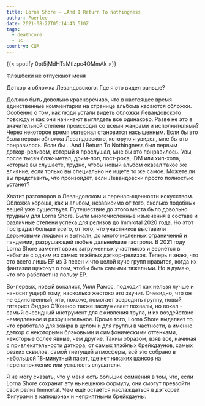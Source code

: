```yaml
---
title: Lorna Shore — …And I Return To Nothingness
author: Fuerlee
date: 2021-08-22T05:14:43.510Z
tags:
  - deathcore
  - us
country: США
---
```

{{< spotify 0pt5jMdHTsMtlzpc4OMmAk >}}

Флэшбеки не отпускают меня

Дэткор и обложка Левандовского. Где я это видел раньше?

Должно быть довольно красноречиво, что в настоящее время единственные комментарии на странице альбома касаются обложки. Особенно о том, как люди устали видеть обложки Левандовского повсюду и как они начинают выглядеть все одинаково. Разве не это в значительной степени происходит со всеми жанрами и исполнителями? Через некоторое время материал становится насыщенным. Если бы это была первая обложка Левандовского, которую я увидел, мне бы это понравилось. Если бы …And I Return To Nothingness был первым дэткор-релизом, который я прослушал, мне бы это понравилось. Увы, после тысяч блэк-метал, дрим-поп, пост-рока, IDM или хип-хопа, которые вы слушаете, трудно, чтобы новый альбом оказал такое же влияние, если только вы специально не ищете то же самое. Можете ли вы представить, что произойдёт, если Левандовски просто полностью устанет?

Хватит разговоров о Левандовском и перенасыщенности искусством. Обложка хороша, как и альбом, независимо от того, сколько подобных вещей уже существует. Путешествие до этого места было довольно трудным для Lorna Shore. Были многочисленные изменения в составе и различные степени успеха для релизов до Immrotal 2020 года. Но этот пострадал больше всего, от того, что участников выставили дерьмовыми людьми и выгнали, до многочисленных ограничений и пандемии, разрушающей любые дальнейшие гастроли. В 2021 году Lorna Shore заменит своих загруженных участников и вернётся в небытие с одним из самых тяжёлых дэткор-релизов. Теперь я знаю, что это всего лишь EP из 3 песен и что целой куче групп нравится, когда их фантазии щекочут о том, чтобы быть самыми тяжелыми. Но я думаю, что это работает на пользу EP.

Во-первых, новый вокалист, Уилл Рамос, подходит как нельзя лучше и наносит ущерб тому, насколько жестоко это звучит. Очевидно, что он не единственный, кто, похоже, помогает возродить группу, новый гитарист Эндрю О'Коннор также заслуживает похвалы, но вокал - самый очевидный инструмент для оживления трупа, и их воздействие немедленное и разрушительное. Кроме того, Lorna Shore выделяет то, что сработало для жанра в целом и для группы в частности, а именно дэткор с некоторыми блэковыми и симфоническими оттенками, некоторые более явные, чем другие. Таким образом, взяв всё, начиная с привлекательности дэткора, от самых тяжёлых брейкдаунов, самых резких сквилов, самой гнетущей атмосферы, всё это собрано в небольшой 18-минутный пакет, где нет никаких шансов на перенапряжение или усталость слушателя.

Я не могу сказать, что у меня есть большие сомнения в том, что, если Lorna Shore сохранит эту нынешнюю формулу, они смогут превзойти свой релиз Immortal. Чем ещё остаётся наслаждаться в дэткоре? Фигурами в капюшонах и неприятными брейкдауны.